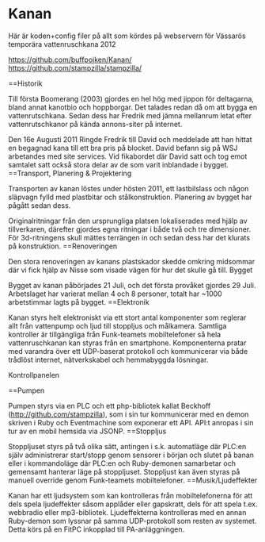 Kanan
=====

Här är koden+config filer på allt som kördes på webservern för Vässarös temporära vattenruschkana 2012

https://github.com/buffpojken/Kanan/
https://github.com/stampzilla/stampzilla/



==Historik

Till första Boomerang (2003) gjordes en hel hög med jippon för deltagarna, bland annat kanotbio och hoppborgar. Det talades redan då om att bygga en vattenrutschkana. Sedan dess har Fredrik med jämna mellanrum letat efter vattenrutschkanor på kända annons-siter på internet.

Den 16e Augusti 2011 Ringde Fredrik till David och meddelade att han hittat en begagnad kana till ett bra pris på blocket. David befann sig på WSJ arbetandes med site services. Vid fikabordet där David satt och tog emot samtalet satt också stora delar av de som varit inblandade i bygget.
==Transport, Planering & Projektering

Transporten av kanan löstes under hösten 2011, ett lastbilslass och någon släpvagn fylld med plastbitar och stålkonstruktion. Planering av bygget har pågått sedan dess.

Originalritningar från den ursprungliga platsen lokaliserades med hjälp av tillverkaren, därefter gjordes egna ritningar i både två och tre dimensioner. För 3d-ritningens skull mättes terrängen in och sedan dess har det klurats på konstruktion.
==Renoveringen

Den stora renoveringen av kanans plastskador skedde omkring midsommar där vi fick hjälp av Nisse som visade vägen för hur det skulle gå till.
Bygget

Bygget av kanan påbörjades 21 Juli, och det första provåket gjordes 29 Juli. Arbetslaget har varierat mellan 4 och 8 personer, totalt har ~1000 arbetstimmar lagts på bygget.
==Elektronik

Kanan styrs helt elektroniskt via ett stort antal komponenter som reglerar allt från vattenpump och ljud till stoppljus och målkamera. Samtliga kontroller är tillgängliga från Funk-teamets mobiltelefoner så hela vattenruschkanan kan styras från en smartphone. Komponenterna pratar med varandra över ett UDP-baserat protokoll och kommunicerar via både trådlöst internet, nätverkskabel och hemmabyggda lösningar.

Kontrollpanelen

==Pumpen

Pumpen styrs via en PLC och ett php-bibliotek kallat Beckhoff (http://github.com/stampzilla), som i sin tur kommunicerar med en demon skriven i Ruby och Eventmachine som exponerar ett API. API:t anropas i sin tur av en mobil hemsida via JSONP.
==Stoppljus

Stoppljuset styrs på två olika sätt, antingen i s.k. automatläge där PLC:en själv administrerar start/stopp genom sensorer i början och slutet på banan eller i kommandoläge där PLC:en och Ruby-demonen samarbetar och gemensamt hanterar läge på stoppljuset. Stoppljust kan även styras på manuell override genom Funk-teamets mobiltelefoner.
==Musik/Ljudeffekter

Kanan har ett ljudsystem som kan kontrolleras från mobiltelefonerna för att dels spela ljudeffekter såsom applåder eller gapskratt, dels för att spela t.ex. webbradio eller mp3-bibliotek. Ljudeffekterna kontrolleras med en annan Ruby-demon som lyssnar på samma UDP-protokoll som resten av systemet. Detta körs på en FitPC inkopplad till PA-anläggningen.

